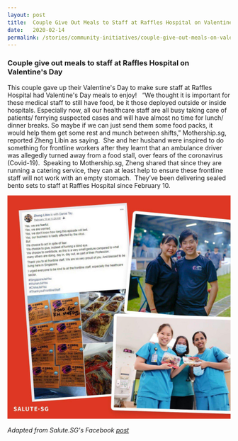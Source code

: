 ```yaml
---
layout: post
title:  Couple Give Out Meals to Staff at Raffles Hospital on Valentine's Day
date:   2020-02-14
permalink: /stories/community-initiatives/couple-give-out-meals-on-valentines-day
---
```


### Couple give out meals to staff at Raffles Hospital on Valentine's Day

This couple gave up their Valentine's Day to make sure staff at Raffles Hospital had Valentine's Day meals to enjoy! ⁣
⁣
“We thought it is important for these medical staff to still have food, be it those deployed outside or inside hospitals. Especially now, all our healthcare staff are all busy taking care of patients/ ferrying suspected cases and will have almost no time for lunch/ dinner breaks. So maybe if we can just send them some food packs, it would help them get some rest and munch between shifts,” Mothership.sg, reported Zheng Libin as saying.
⁣
She and her husband were inspired to do something for frontline workers after they learnt that an ambulance driver was allegedly turned away from a food stall, over fears of the coronavirus (Covid-19).⁣
⁣
Speaking to Mothership.sg, Zheng shared that since they are running a catering service, they can at least help to ensure these frontline staff will not work with an empty stomach.⁣
⁣
They’ve been delivering sealed bento sets to staff at Raffles Hospital since February 10.⁣

![SaluteSG](/images/stories/salutesg.jpg)

_Adapted from Salute.SG's Facebook [post](https://www.facebook.com/Salute.sg/photos/a.100850694841517/103592007900719/?type=3&theater)_
